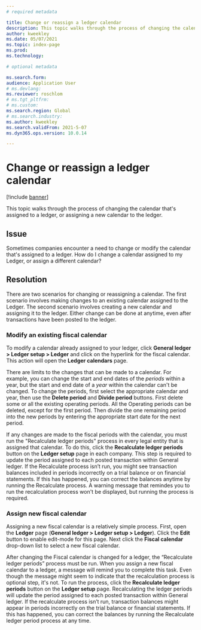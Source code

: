 ```yaml
---
# required metadata

title: Change or reassign a ledger calendar 
description: This topic walks through the process of changing the calendar that's assigned to a ledger, or assigning a new calendar to the ledger.  
author: kweekley
ms.date: 05/07/2021
ms.topic: index-page
ms.prod: 
ms.technology: 

# optional metadata

ms.search.form: 
audience: Application User
# ms.devlang: 
ms.reviewer: roschlom
# ms.tgt_pltfrm: 
# ms.custom: 
ms.search.region: Global 
# ms.search.industry: 
ms.author: kweekley
ms.search.validFrom: 2021-5-07
ms.dyn365.ops.version: 10.0.14

---
```


# Change or reassign a ledger calendar

[!include [banner](../includes/banner.md)]

This topic walks through the process of changing the calendar that's assigned to a ledger, or assigning a new calendar to the ledger. 

## Issue

Sometimes companies encounter a need to change or modify the calendar that's assigned to a ledger. How do I change a calendar assigned to my Ledger, or assign a different calendar?

## Resolution

There are two scenarios for changing or reassigning a calendar. The first scenario involves making changes to an existing calendar assigned to the Ledger. The second scenario involves creating a new calendar and assigning it to the ledger.  Either change can be done at anytime, even after transactions have been posted to the ledger. 

### Modify an existing fiscal calendar

To modify a calendar already assigned to your ledger, click **General ledger > Ledger setup > Ledger** and click on the hyperlink for the fiscal calendar. This action will open the **Ledger calendars** page. 

There are limits to the changes that can be made to a calendar. For example, you can change the start and end dates of the *periods* within a year, but the start and end date of a *year* within the calendar can't be changed.  To change the periods, first select the appropriate calendar and year, then use the **Delete period** and **Divide period** buttons.  First delete some or all the existing operating periods.  All the Operating periods can be deleted, except for the first period. Then divide the one remaining period into the new periods by entering the appropriate start date for the next period. 

If any changes are made to the fiscal periods with the calendar, you must run the "Recalculate ledger periods" process in every legal entity that is assigned that calendar. To do this, click the **Recalculate ledger periods** button on the **Ledger setup** page in each company. This step is required to update the period assigned to each posted transaction within General ledger. If the Recalculate process isn’t run, you might see transaction balances included in periods incorrectly on a trial balance or on financial statements. If this has happened, you can correct the balances anytime by running the Recalculate process. A warning message that remindes you to run the recalculation process won't be displayed, but running the process is required.

### Assign new fiscal calendar

Assigning a new fiscal calendar is a relatively simple process. First, open the **Ledger** page (**General ledger > Ledger setup > Ledger**).  Click the **Edit** button to enable edit-mode for this page. Next click the **Fiscal calendar** drop-down list to select a new fiscal calendar.

After changing the Fiscal calendar is changed for a ledger, the “Recalculate ledger periods” process must be run.  When you assign a new fiscal calendar to a ledger, a message will remind you to complete this task.  Even though the message might seem to indicate that the recalculation process is optional step, it's not.  To run the process, click the **Recalculate ledger periods** button on the **Ledger setup** page.  Recalculating the ledger periods will update the period assigned to each posted transaction within General ledger.  If the recalculate process isn’t run, transaction balances might appear in periods incorrectly on the trial balance or financial statements. If this has happened, you can correct the balances by running the Recalculate ledger period process at any time.

